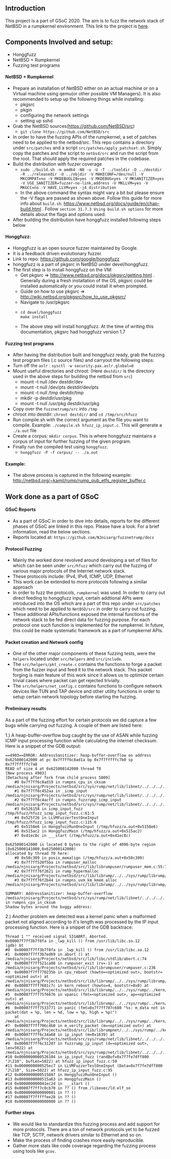 ## Introduction

This project is a part of GSoC 2020. The aim is to fuzz the network stack of NetBSD in a rumpkernel environment.
This link to the project is [here](https://summerofcode.withgoogle.com/projects/#6486401496907776).

## Components Involved and setup:

- Honggfuzz
- NetBSD + Rumpkernel
- Fuzzing test programs

#### NetBSD + Rumpkernel
- Prepare an installation of NetBSD either on an actual machine or on a Virtual machine using qemu(or other possible VM Managers). It is also recommended to setup up the following things while installing:
    - pkgsrc
    - pkgin
    - configuring the network settings
    - setting up sshd
- Grab the NetBSD sources(https://github.com/NetBSD/src)
    - ``` git clone https://github.com/NetBSD/src ```
- In order to have the fuzzing APIs of the rumpkernel, a set of patches need to be applied to the netbsd/src. This repo contains a directory under `src/patches` and a script `src/patches/apply_patchset.sh`. Simply copy the patches and the script to `netbsd/src` and run the script from the root. That should apply the required patches in the codebase.
- Build the distribution with fuzzer coverage
    - ```sudo ./build.sh -m amd64 -N0 -u -U -T ../tooldir -D ../destdir -R ../releasedir -O ../objdir -V MAKECONF=/dev/null -V MKCOMPAT=no -V MKDEBUGLIB=yes -V MKDEBUG=yes -V MKSANITIZER=yes -V USE_SANITIZER=fuzzer-no-link,address -V MKLLVM=yes -V MKGCC=no -V HAVE_LLVM=yes -j4 distribution```
    - In the above command the syntax might vary a bit but please ensure the -V flags are passed as shown above. Follow this guide for more info about `build.sh`: https://www.netbsd.org/docs/guide/en/chap-build.html . Follow `section 31.7.3 Using build.sh options` for more details about the flags and options used.
- After building the distribution have honggfuzz installed following steps below

#### Honggfuzz:
- Honggfuzz is an open source fuzzer maintained by Google.
- It is a feedback driven evolutionary fuzzer.
- Link to repo: https://github.com/google/honggfuzz
- honggfuzz is a part of pkgsrc in NetBSD under devel/honggfuzz.
- The first step is to install honggfuzz on the VM:
    - Get pkgsrc => http://www.netbsd.org/docs/pkgsrc/getting.html . Generally during a fresh installation of the OS, pkgsrc could be installed automatically or you could install it when prompted.
    - Guide on how to use pkgsrc => http://wiki.netbsd.org/pkgsrc/how_to_use_pkgsrc/
    - Navigate to /usr/pkgsrc
    -   ```
        cd devel/honggfuzz
        make install 
        ```
    - The above step will install honggfuzz. At the time of writing this documentation, pkgsrc had honggfuzz version 1.7

#### Fuzzing test programs

- After having the distribution built and honggfuzz ready, grab the fuzzing test program files (.c source files) and carryout the following steps:
- Turn off the `aslr` : `sysctl -w security.pax.aslr.global=0`
- Mount useful directories and chroot: (Here `destdir/` is the directory used in the above steps for building the netbsd from `src`)
    - mount -t null /dev destdir/dev
    - mount -t null /dev/pts destdir/dev/pts
    - mount -t null /tmp destdir/tmp
    - mkdir -p destdir/usr/pkg
    - mount -t null /usr/pkg destdir/usr/pkg
- Copy over the `fuzznetrump/src` into `/tmp`
- chroot into destdir: `chroot destdir/` and `cd /tmp/src/hfuzz`
- Run compile.sh with the correct argument as the file you want to compile. Example: `./compile.sh hfuzz_ip_input.c`. This will generate a `./a.out` file
- Create a corpus: `mkdir corpus`. This is where honggfuzz maintains a corpus of input for further fuzzing of the given program.
- Finally run the compiled test using `honggfuzz`.
    - `honggfuzz -P -f corpus/ -- ./a.out`

#### Example:
- The above process is captured in the following example: http://netbsd.org/~kamil/rump/rump_pub_etfs_register_buffer.c

## Work done as a part of GSoC

#### GSoC Reports
- As a part of GSoC in order to dive into details, reports for the different phases of GSoC are linked in this repo. Please have a look. For a brief information, read the below sections.
- Reports located at: `https://github.com/NJnisarg/fuzznetrump/docs`


#### Protocol Fuzzing

- Mainly the worked done revolved around developing a set of files for which can be seen under `src/hfuzz` which carry out the fuzzing of various major protocols of the Internet network stack.
- These protocols include: IPv4, IPv6, ICMP, UDP, Ethernet
- This work can be extended to more protocols following a similar approach
- In order to fuzz the protocols, `rumpkernel` was used. In order to carry out direct feeding to honggfuzz input, certain addtional APIs were introduced into the OS which are a part of this repo under `src/patches` which need to be applied to `NetBSD/src` in order to carry out fuzzing.
- These additional APIs/functions exposed the internal functions of the network stack to be fed direct data for fuzzing purpose. For each protocol one such function is implemented for the rumpkernel. In future, this could be made systematic framework as a part of rumpkernel APIs.

#### Packet creation and Network config

- One of the other major components of these fuzzing tests, were the `helpers` located under `src/helpers` and `src/include`. 
- The `src/helpers/pkt_create.c` contains the functions to forge a packet from the fuzzer input and feed it to the network stack. This packet forging is main feature of this work since it allows us to optimize certain trivial cases where packet can get rejected trivially.
- The `src/helpers/net_config.c` contains functions to configure network devices like TUN and TAP device and other utility functions in order to setup certain network topology before starting the fuzzing.

#### Preliminary results

As a part of the fuzzing effort for certain protocols we did capture a few bugs while carrying out fuzzing. A couple of them are listed here:

1.) A heap-buffer-overflow bug caught by the use of ASAN while fuzzing ICMP input processing function while calculating the internet checksum. Here is a snippet of the GDB output:
```
==4903==ERROR: AddressSanitizer: heap-buffer-overflow on address 0x625000142000 at pc 0x7f7ff6c8ad1a bp 0x7f7fffffc7b0 sp 0x7f7fffffc7a8
READ of size 4 at 0x625000142000 thread T0
[New process 4903]
[Detaching after fork from child process 5809]
    #0 0x7f7ff6c8ad19 in rumpns_cpu_in_cksum /media/njnisarg/Projects/netbsd/src/sys/rump/net/lib/libnet/../../../../netinet/cpu_in_cksum.c:302:15
    #1 0x7f7ff6c452aa in _icmp_input /media/njnisarg/Projects/netbsd/src/sys/rump/net/lib/libnet/../../../../netinet/ip_icmp.c:480:6
    #2 0x7f7ff6c4acff in rumpns_fuzzrump_icmp_input /media/njnisarg/Projects/netbsd/src/sys/rump/net/lib/libnet/../../../../netinet/ip_icmp.c:431:2
    #3 0x526158 in icmp_input_fuzz /tmp/hfuzz/hfuzz_icmp_input_fuzz.c:61:5
    #4 0x525f26 in LLVMFuzzerTestOneInput /tmp/hfuzz/hfuzz_icmp_input_fuzz.c:115:6
    #5 0x5158e6 in HonggfuzzRunOneInput (/tmp/hfuzz/a.out+0x5158e6)
    #6 0x515ac2 in HonggfuzzMain (/tmp/hfuzz/a.out+0x515ac2)
    #7 0x41ec8c in ___start (/tmp/hfuzz/a.out+0x41ec8c)

0x625000142000 is located 0 bytes to the right of 4096-byte region [0x625000141000,0x625000142000)
allocated by thread T0 here:
    #0 0x50c309 in posix_memalign (/tmp/hfuzz/a.out+0x50c309)
    #1 0x7f7ff520f5ba in rumpuser_malloc /media/njnisarg/Projects/netbsd/src/lib/librumpuser/rumpuser_mem.c:55:7
    #2 0x7f7ff76f2621 in rump_hypermalloc /media/njnisarg/Projects/netbsd/src/lib/librump/../../sys/rump/librump/rumpkern/vm.c:1282:10
    #3 0x7f7ff76f2b44 in rumpns_uvm_km_kmem_alloc /media/njnisarg/Projects/netbsd/src/lib/librump/../../sys/rump/librump/rumpkern/vm.c:886:16

SUMMARY: AddressSanitizer: heap-buffer-overflow /media/njnisarg/Projects/netbsd/src/sys/rump/net/lib/libnet/../../../../netinet/cpu_in_cksum.c:302:15 in rumpns_cpu_in_cksum
Shadow bytes around the buggy address:

```

2.) Another problem we detected was a kernel panic when a malformed packet not aligned according to it's length was processed by the IP input processing function. Here is a snippet of the GDB backtrace:
```
Thread 1 "" received signal SIGABRT, Aborted.
0x00007f7ff3b7f0fa in _lwp_kill () from /usr/lib/libc.so.12
(gdb) bt
#0  0x00007f7ff3b7f0fa in _lwp_kill () from /usr/lib/libc.so.12
#1  0x00007f7ff3b7ed69 in abort () at /media/njnisarg/Projects/netbsd/src/lib/libc/stdlib/abort.c:74
#2  0x00007f7ff521ca08 in rumpuser_exit (rv=-1) at /media/njnisarg/Projects/netbsd/src/lib/librumpuser/rumpuser.c:236
#3  0x00007f7ff770235b in cpu_reboot (howto=<optimized out>, bootstr=<optimized out>) at /media/njnisarg/Projects/netbsd/src/lib/librump/../../sys/rump/librump/rumpkern/emul.c:429
#4  0x00007f7ff7601c7c in kern_reboot (howto=4, bootstr=0x0) at /media/njnisarg/Projects/netbsd/src/lib/librump/../../sys/rump/../kern/kern_reboot.c:73
#5  0x00007f7ff75f6676 in vpanic (fmt=<optimized out>, ap=<optimized out>) at /media/njnisarg/Projects/netbsd/src/lib/librump/../../sys/rump/../kern/subr_prf.c:290
#6  0x00007f7ff7533771 in panic (fmt=0x7f7ff707c680 "%s: m_data not in packet(dat = %p, len = %d, low = %p, high = %p)")
    at /media/njnisarg/Projects/netbsd/src/lib/librump/../../sys/rump/../kern/subr_prf.c:209
#7  0x00007f7ff706c4b0 in m_verify_packet (m=<optimized out>) at /media/njnisarg/Projects/netbsd/src/lib/librumpnet/../../sys/rump/../kern/uipc_mbuf.c:2272
#8  0x00007f7ff6c34a68 in ip_input (m=0x1639) at /media/njnisarg/Projects/netbsd/src/sys/rump/net/lib/libnet/../../../../netinet/ip_input.c:808
#9  0x00007f7ff6c31207 in fuzzrump_ip_input (d=<optimized out>, len=5022) at /media/njnisarg/Projects/netbsd/src/sys/rump/net/lib/libnet/../../../../netinet/ip_input.c:430
#10 0x0000000000526104 in ip_input_fuzz (randBuf=0x7f7fe7dff800 "J\210", bufLen=5022) at hfuzz_ip_input_fuzz.c:59
#11 0x0000000000525ec7 in LLVMFuzzerTestOneInput (Data=0x7f7fe7dff800 "J\210", Size=5022) at hfuzz_ip_input_fuzz.c:95
#12 0x0000000000515887 in HonggfuzzRunOneInput ()
#13 0x0000000000515a63 in HonggfuzzMain ()
#14 0x000000000041ec2d in ___start ()
#15 0x00007f7ff7c0cb70 in ?? () from /libexec/ld.elf_so
#16 0x0000000000000001 in ?? ()
#17 0x00007f7fffffee28 in ?? ()
#18 0x0000000000000000 in ?? ()

```

#### Further steps

- We would like to standardize this fuzzing process and add support for more protocols. There are a ton of network protocols yet to be fuzzed like TCP, SCTP, network drivers similar to Ethernet and so on.
- Make the process of finding crashes more easily reproducible.
- Gather more stats like code coverage regarding the fuzzing process using tools like `gcov`.
